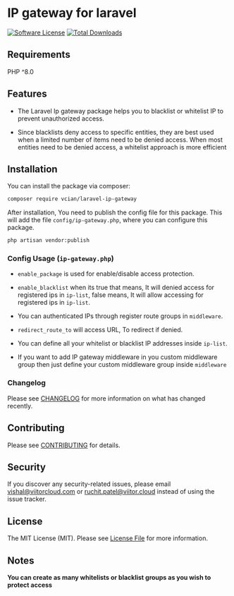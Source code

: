 # IP gateway for laravel

[![Software License](https://img.shields.io/badge/license-MIT-brightgreen.svg?style=for-the-badge)](LICENSE.md)
[![Total Downloads](https://img.shields.io/packagist/dt/vcian/laravel-ip-gateway?style=for-the-badge)](https://packagist.org/packages/vcian/laravel-ip-gateway)

## Requirements

PHP ^8.0 

## Features

*  The Laravel Ip gateway package helps you to blacklist or whitelist IP to prevent unauthorized access.

*  Since blacklists deny access to specific entities, they are best used when a limited number of items need to be denied access. When most entities need to be denied access, a whitelist approach is more efficient

## Installation

You can install the package via composer:

```bash
composer require vcian/laravel-ip-gateway
```

After installation, You need to publish the config file for this package. This will add the file `config/ip-gateway.php`, where you can configure this package.

```bash
php artisan vendor:publish
```

### Config Usage (`ip-gateway.php`)

* `enable_package` is used for enable/disable access protection.

* `enable_blacklist` when its true that means, It will denied access for registered ips in `ip-list`, false means, It will allow accessing for registered ips in `ip-list`.

*  You can authenticated IPs through register route groups in `middleware`.  

* `redirect_route_to` will access URL, To redirect if denied.

*  You can define all your whitelist or blacklist IP addresses inside `ip-list`.

*  If you want to add IP gateway middleware in you custom middleware group then just define your custom middleware group inside `middleware`
### Changelog

Please see [CHANGELOG](CHANGELOG.md) for more information on what has changed recently.

## Contributing

Please see [CONTRIBUTING](CONTRIBUTING.md) for details.

## Security

If you discover any security-related issues, please email vishal@viitorcloud.com or ruchit.patel@viitor.cloud instead of using the issue tracker.

## License

The MIT License (MIT). Please see [License File](LICENSE.md) for more information.

## Notes

**You can create as many whitelists or blacklist groups as you wish to protect access**
